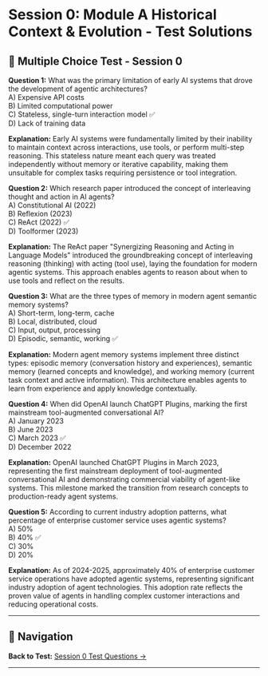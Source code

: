 # Session 0: Module A Historical Context & Evolution - Test Solutions

## 📝 Multiple Choice Test - Session 0

**Question 1:** What was the primary limitation of early AI systems that drove the development of agentic architectures?  
A) Expensive API costs  
B) Limited computational power  
C) Stateless, single-turn interaction model ✅  
D) Lack of training data  

**Explanation:** Early AI systems were fundamentally limited by their inability to maintain context across interactions, use tools, or perform multi-step reasoning. This stateless nature meant each query was treated independently without memory or iterative capability, making them unsuitable for complex tasks requiring persistence or tool integration.

**Question 2:** Which research paper introduced the concept of interleaving thought and action in AI agents?  
A) Constitutional AI (2022)  
B) Reflexion (2023)  
C) ReAct (2022) ✅  
D) Toolformer (2023)  

**Explanation:** The ReAct paper "Synergizing Reasoning and Acting in Language Models" introduced the groundbreaking concept of interleaving reasoning (thinking) with acting (tool use), laying the foundation for modern agentic systems. This approach enables agents to reason about when to use tools and reflect on the results.

**Question 3:** What are the three types of memory in modern agent semantic memory systems?  
A) Short-term, long-term, cache  
B) Local, distributed, cloud  
C) Input, output, processing  
D) Episodic, semantic, working ✅  

**Explanation:** Modern agent memory systems implement three distinct types: episodic memory (conversation history and experiences), semantic memory (learned concepts and knowledge), and working memory (current task context and active information). This architecture enables agents to learn from experience and apply knowledge contextually.

**Question 4:** When did OpenAI launch ChatGPT Plugins, marking the first mainstream tool-augmented conversational AI?  
A) January 2023  
B) June 2023  
C) March 2023 ✅  
D) December 2022  

**Explanation:** OpenAI launched ChatGPT Plugins in March 2023, representing the first mainstream deployment of tool-augmented conversational AI and demonstrating commercial viability of agent-like systems. This milestone marked the transition from research concepts to production-ready agent systems.

**Question 5:** According to current industry adoption patterns, what percentage of enterprise customer service uses agentic systems?  
A) 50%  
B) 40% ✅  
C) 30%  
D) 20%  

**Explanation:** As of 2024-2025, approximately 40% of enterprise customer service operations have adopted agentic systems, representing significant industry adoption of agent technologies. This adoption rate reflects the proven value of agents in handling complex customer interactions and reducing operational costs.

---

## 🧭 Navigation

**Back to Test:** [Session 0 Test Questions →](Session0_Introduction_to_Agent_Frameworks_Patterns.md#multiple-choice-test-session-0)

---

